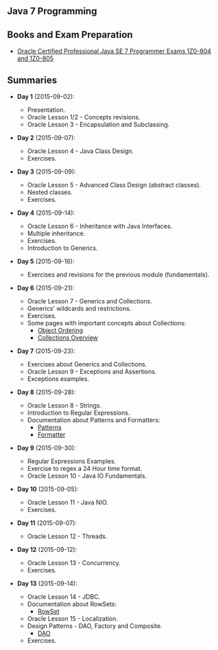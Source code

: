 ## Java 7 Programming

## Books and Exam Preparation
* [Oracle Certified Professional Java SE 7 Programmer Exams 1Z0-804 and 1Z0-805](http://www.amazon.com/Certified-Professional-Programmer-1Z0-804-1Z0-805/dp/1430247649)

## Summaries
* **Day 1** (2015-09-02):
  * Presentation.
  * Oracle Lesson 1/2 - Concepts revisions.
  * Oracle Lesson 3 - Encapsulation and Subclassing.
  
* **Day 2** (2015-09-07):
  * Oracle Lesson 4 - Java Class Design.
  * Exercises.

* **Day 3** (2015-09-09):
  * Oracle Lesson 5 - Advanced Class Design (abstract classes).
  * Nested classes.
  * Exercises.

* **Day 4** (2015-09-14):
  * Oracle Lesson 6 - Inheritance with Java Interfaces.
  * Multiple inheritance.
  * Exercises.
  * Introduction to Generics.
  
* **Day 5** (2015-09-16):
  * Exercises and revisions for the previous module (fundamentals).
  
* **Day 6** (2015-09-21):
  * Oracle Lesson 7 - Generics and Collections.
  * Generics' wildcards and restrictions.
  * Exercises.
  * Some pages with important concepts about Collections:
    * [Object Ordering](https://docs.oracle.com/javase/tutorial/collections/interfaces/order.html)
    * [Collections Overview](https://docs.oracle.com/javase/8/docs/technotes/guides/collections/overview.html)

* **Day 7** (2015-09-23):
  * Exercises about Generics and Collections.
  * Oracle Lesson 9 - Exceptions and Assertions.
  * Exceptions examples.

* **Day 8** (2015-09-28):
  * Oracle Lesson 8 - Strings.
  * Introduction to Regular Expressions.
  * Documentation about Patterns and Formatters:
    * [Patterns](http://docs.oracle.com/javase/7/docs/api/java/util/regex/Pattern.html)
    * [Formatter](http://docs.oracle.com/javase/7/docs/api/java/util/Formatter.html)

* **Day 9** (2015-09-30):
  * Regular Expressions Examples.
  * Exercise to regex a 24 Hour time format.
  * Oracle Lesson 10 - Java IO Fundamentals.

* **Day 10** (2015-09-05):
  * Oracle Lesson 11 - Java NIO.
  * Exercises.

* **Day 11** (2015-09-07):
  * Oracle Lesson 12 - Threads.

* **Day 12** (2015-09-12):
  * Oracle Lesson 13 - Concurrency.
  * Exercises.

* **Day 13** (2015-09-14):
  * Oracle Lesson 14 - JDBC.
  * Documentation about RowSets:
    * [RowSet](https://docs.oracle.com/javase/tutorial/jdbc/basics/jdbcrowset.html)
  * Oracle Lesson 15 - Localization.
  * Design Patterns - DAO, Factory and Composite.
    * [DAO](http://www.oracle.com/technetwork/java/dataaccessobject-138824.html)
  * Exercises.
